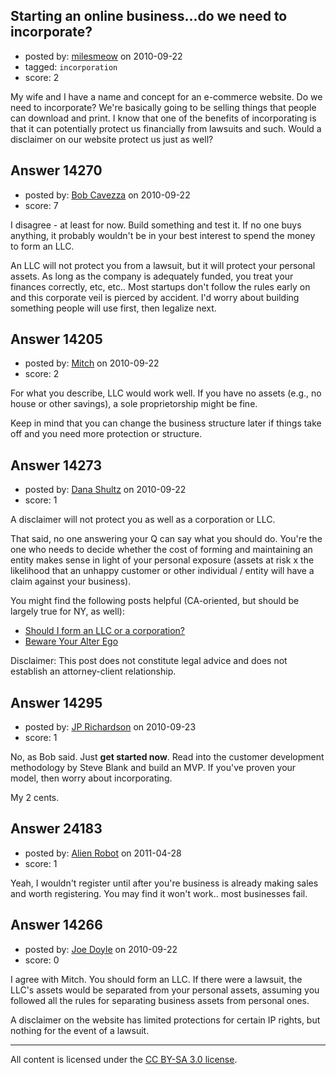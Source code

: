 ## Starting an online business...do we need to incorporate?

- posted by: [milesmeow](https://stackexchange.com/users/-1/4277-milesmeow) on 2010-09-22
- tagged: `incorporation`
- score: 2

My wife and I have a name and concept for an e-commerce website.  Do we need to incorporate? We're basically going to be selling things that people can download and print.
I know that one of the benefits of incorporating is that it can potentially protect us financially from lawsuits and such. Would a disclaimer on our website protect us just as well?




## Answer 14270

- posted by: [Bob Cavezza](https://stackexchange.com/users/-1/4329-bob-cavezza) on 2010-09-22
- score: 7

I disagree - at least for now.  Build something and test it.  If no one buys anything, it probably wouldn't be in your best interest to spend the money to form an LLC.  

An LLC will not protect you from a lawsuit, but it will protect your personal assets.  As long as the company is adequately funded, you treat your finances correctly, etc, etc..  Most startups don't follow the rules early on and this corporate veil is pierced by accident.  I'd worry about building something people will use first, then legalize next.  


## Answer 14205

- posted by: [Mitch](https://stackexchange.com/users/-1/747-mitch) on 2010-09-22
- score: 2

For what you describe, LLC would work well.  If you have no assets (e.g., no house or other savings), a sole proprietorship might be fine.

Keep in mind that you can change the business structure later if things take off and you need more protection or structure.


## Answer 14273

- posted by: [Dana Shultz](https://stackexchange.com/users/-1/1841-dana-shultz) on 2010-09-22
- score: 1

<p>A disclaimer will not protect you as well as a corporation or LLC.</p>

<p>That said, no one answering your Q can say what you should do. You're the one who needs to decide whether the cost of forming and maintaining an entity makes sense in light of your personal exposure (assets at risk x the likelihood that an unhappy customer or other individual / entity will have a claim against your business).</p>

<p>You might find the following posts helpful (CA-oriented, but should be largely true for NY, as well):</p>

<ul>
<li><a href="http://danashultz.com/blog/2009/08/14/should-i-form-an-llc-or-a-corporation/" rel="nofollow">Should I form an LLC or a corporation?</a></li>
<li><a href="http://danashultz.com/blog/2009/06/12/beware-your-alter-ego/" rel="nofollow">Beware Your Alter Ego</a></li>
</ul>

<p>Disclaimer: This post does not constitute legal advice and does not establish an attorney-client relationship.</p>



## Answer 14295

- posted by: [JP Richardson](https://stackexchange.com/users/-1/840-jp-richardson) on 2010-09-23
- score: 1

No, as Bob said. Just **get started now**. Read into the customer development methodology by Steve Blank and build an MVP. If you've proven your model, then worry about incorporating.

My 2 cents.


## Answer 24183

- posted by: [Alien Robot](https://stackexchange.com/users/-1/10095-alien-robot) on 2011-04-28
- score: 1

Yeah, I wouldn't register until after you're business is already making sales and worth registering. You may find it won't work.. most businesses fail.


## Answer 14266

- posted by: [Joe Doyle](https://stackexchange.com/users/-1/1601-joe-doyle) on 2010-09-22
- score: 0

I agree with Mitch.  You should form an LLC.  If there were a lawsuit, the LLC's assets would be separated from your personal assets, assuming you followed all the rules for separating business assets from personal ones.

A disclaimer on the website has limited protections for certain IP rights, but nothing for the event of a lawsuit.



---

All content is licensed under the [CC BY-SA 3.0 license](https://creativecommons.org/licenses/by-sa/3.0/).
